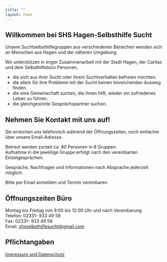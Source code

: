 ```yaml
---
title: ""
layout: home
---  
```


## Willkommen bei SHS Hagen-Selbsthilfe Sucht

Unsere Suchtselbsthilfegruppen aus verschiedenen Bereichen wenden sich an Menschen aus Hagen und der näheren Umgebung.  

Wir unterstützen in enger Zusammenarbeit mit der Stadt Hagen, der Caritas und dem Selbsthilfebüro Personen,  
- die sich aus ihrer Sucht oder ihrem Suchtverhalten befreien möchten.  
- die allein für ihre Probleme mit der Sucht keinen hinreichenden Ausweg finden.
- die eine Gemeinschaft suchen, die ihnen hilft, wieder ein zufriedenes Leben zu führen.  
- die gleichgesinnte Gesprächspartner suchen.  

## Nehmen Sie Kontakt mit uns auf!

Sie erreichen uns telefonisch während der Öffnungszeiten, noch einfacher über unsere Email-Adresse.  

Betreut werden zurzeit ca. 80 Personen in 8 Gruppen.  
Aufnahme in die jeweilige Gruppe erfolgt nach den vereinbarten Einzelgesprächen.  

Gespräche, Nachfragen und Informationen nach Absprache jederzeit möglich.  

Bitte per Email anmelden und Termin vereinbaren.  

## Öffnungszeiten Büro 

Montag bis Freitag von 9:00 bis 12:00 Uhr und nach Vereinbarung  
Telefon: 02331- 933 49 59  
Fax: 02331- 933 49 58  
Email: shsselbsthilfesucht@gmail.com  

## Pflichtangaben

[Impressum und Datenschutz](about.md)
